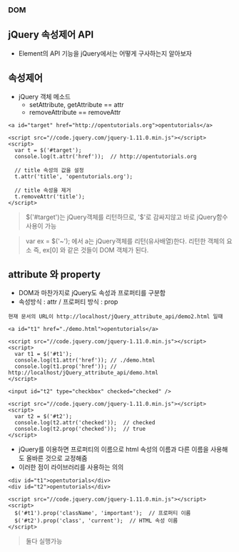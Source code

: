 ### DOM
## jQuery 속성제어 API
- Element의 API 기능을 jQuery에서는 어떻게 구사하는지 알아보자


## 속성제어
- jQuery 객체 메소드
  - setAttribute, getAttribute == attr
  - removeAttribute == removeAttr
```
<a id="target" href="http://opentutorials.org">opentutorials</a>

<script src="//code.jquery.com/jquery-1.11.0.min.js"></script>
<script>
  var t = $('#target');
  console.log(t.attr('href'));  // http://opentutorials.org
  
  // title 속성의 값을 설정
  t.attr('title', 'opentutorials.org'); 

  // title 속성을 제거 
  t.removeAttr('title');
</script>
```
> $('#target')는 jQuery객체를 리턴하므로, '$'로 감싸지않고 바로 jQuery함수 사용이 가능

> var ex = $('~'); 에서 a는 jQuery객체를 리턴(유사배열)한다. 리턴한 객체의 요소 즉, ex[0] 와 같은 것들이 DOM 객체가 된다.


## attribute 와 property
- DOM과 마찬가지로 jQuery도 속성과 프로퍼티를 구분함
- 속성방식 : attr \/ 프로퍼티 방식 : prop
```
현재 문서의 URL이 http://localhost/jQuery_attribute_api/demo2.html 일때

<a id="t1" href="./demo.html">opentutorials</a>

<script src="//code.jquery.com/jquery-1.11.0.min.js"></script>
<script>
  var t1 = $('#t1');
  console.log(t1.attr('href')); // ./demo.html 
  console.log(t1.prop('href')); // http://localhost/jQuery_attribute_api/demo.html 
</script>
```

```
<input id="t2" type="checkbox" checked="checked" />

<script src="//code.jquery.com/jquery-1.11.0.min.js"></script>
<script>
  var t2 = $('#t2');
  console.log(t2.attr('checked'));  // checked
  console.log(t2.prop('checked'));  // true
</script>
```

- jQuery를 이용하면 프로퍼티의 이름으로 html 속성의 이름과 다른 이름을 사용해도 올바른 것으로 교정해줌
- 이러한 점이 라이브러리를 사용하는 의의
```
<div id="t1">opentutorials</div>
<div id="t2">opentutorials</div>

<script src="//code.jquery.com/jquery-1.11.0.min.js"></script>
<script>
  $('#t1').prop('className', 'important');  // 프로퍼티 이름
  $('#t2').prop('class', 'current');  // HTML 속성 이름
</script>
```
> 둘다 실행가능
